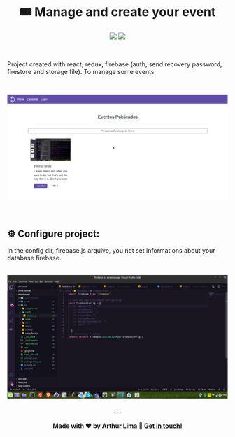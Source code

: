 
<h1 align="center">
  🎟️ Manage and create your event
</h1>


<p align="center">

  <a alt="Arthur Lima Linkedin" href="https://www.linkedin.com/in/arthur-lima-294ab0103/">
    <img src="https://img.shields.io/badge/LinkedIn-Arthur-blue?logo=linkedin"/></a>
 
  <a alt="Arthur Lima GitHub" href="https://github.com/thurdelima">
  <img src="https://img.shields.io/badge/GitHub-thurdelima-lightgrey?logo=github"/></a>
 

</p>
<br/>

Project created with react, redux, firebase (auth, send recovery password, firestore and storage file). To manage some events

<br/>

![alt text](https://raw.githubusercontent.com/thurdelima/react-redux-firebase-eventosapp/master/event_play.gif)


<br/>

##  ⚙️ Configure project:

In the config dir, firebase.js arquive, you net set informations about your database firebase.

<br/>

<img src="https://raw.githubusercontent.com/thurdelima/react-redux-firebase-eventosapp/master/config.png" >

<br/>

<h4 align="center">
  ---

Made with ♥   by Arthur Lima :wave: [Get in touch!](https://www.linkedin.com/in/arthur-lima-294ab0103/)
</h4>



